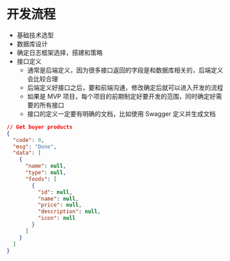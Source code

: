 # 开发流程
- 基础技术选型
- 数据库设计
- 确定日志框架选择，搭建和策略
- 接口定义
  - 通常是后端定义，因为很多接口返回的字段是和数据库相关的，后端定义会比较合理
  - 后端定义好接口之后，要和前端沟通，修改确定后就可以进入开发的流程
  - 如果是 MVP 项目，每个项目的前期制定好要开发的范围，同时确定好需要的所有接口
  - 接口的定义一定要有明确的文档，比如使用 Swagger 定义并生成文档


```json
// Get buyer products
{
  "code": 0,
  "msg": "Done",
  "data": [
    {
      "name": null,
      "type": null,
      "foods": [
        {
          "id": null,
          "name": null,
          "price": null,
          "description": null,
          "icon": null
        }
      ]
    }
  ]
}



```